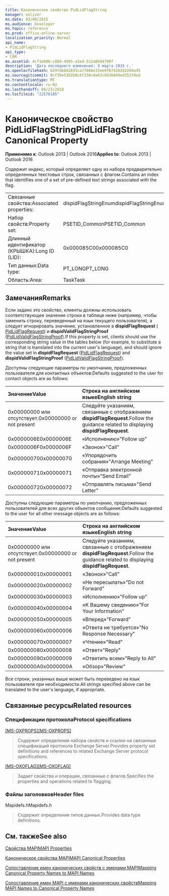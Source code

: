 ```yaml
---
title: Каноническое свойство PidLidFlagString
manager: soliver
ms.date: 03/09/2015
ms.audience: Developer
ms.topic: reference
ms.prod: office-online-server
localization_priority: Normal
api_name:
- PidLidFlagString
api_type:
- COM
ms.assetid: 4cf1e08b-c869-4965-a1e4-512a0684700f
description: 'Дата последнего изменения: 9 марта 2015 г.'
ms.openlocfilehash: b29fdbb82635ca7706be15ee9f674262d2204ad5
ms.sourcegitcommit: 0cf39e5382b8c6f236c8a63c6036849ed3527ded
ms.translationtype: MT
ms.contentlocale: ru-RU
ms.lasthandoff: 08/23/2018
ms.locfileid: "22576185"
---
```

# <a name="pidlidflagstring-canonical-property"></a><span data-ttu-id="1b07c-103">Каноническое свойство PidLidFlagString</span><span class="sxs-lookup"><span data-stu-id="1b07c-103">PidLidFlagString Canonical Property</span></span>

  
  
<span data-ttu-id="1b07c-104">**Применимо к**: Outlook 2013 | Outlook 2016</span><span class="sxs-lookup"><span data-stu-id="1b07c-104">**Applies to**: Outlook 2013 | Outlook 2016</span></span> 
  
<span data-ttu-id="1b07c-105">Содержит индекс, который определяет одну из набора предварительно определенных текстовых строк, связанных с флагом.</span><span class="sxs-lookup"><span data-stu-id="1b07c-105">Contains an index that identifies one of a set of pre-defined text strings associated with the flag.</span></span>
  
|||
|:-----|:-----|
|<span data-ttu-id="1b07c-106">Связанные свойства:</span><span class="sxs-lookup"><span data-stu-id="1b07c-106">Associated properties:</span></span>  <br/> |<span data-ttu-id="1b07c-107">dispidFlagStringEnum</span><span class="sxs-lookup"><span data-stu-id="1b07c-107">dispidFlagStringEnum</span></span>  <br/> |
|<span data-ttu-id="1b07c-108">Набор свойств:</span><span class="sxs-lookup"><span data-stu-id="1b07c-108">Property set:</span></span>  <br/> |<span data-ttu-id="1b07c-109">PSETID_Common</span><span class="sxs-lookup"><span data-stu-id="1b07c-109">PSETID_Common</span></span>  <br/> |
|<span data-ttu-id="1b07c-110">Длинный идентификатор (КРЫШКА):</span><span class="sxs-lookup"><span data-stu-id="1b07c-110">Long ID (LID):</span></span>  <br/> |<span data-ttu-id="1b07c-111">0x000085C0</span><span class="sxs-lookup"><span data-stu-id="1b07c-111">0x000085C0</span></span>  <br/> |
|<span data-ttu-id="1b07c-112">Тип данных:</span><span class="sxs-lookup"><span data-stu-id="1b07c-112">Data type:</span></span>  <br/> |<span data-ttu-id="1b07c-113">PT_LONG</span><span class="sxs-lookup"><span data-stu-id="1b07c-113">PT_LONG</span></span>  <br/> |
|<span data-ttu-id="1b07c-114">Область:</span><span class="sxs-lookup"><span data-stu-id="1b07c-114">Area:</span></span>  <br/> |<span data-ttu-id="1b07c-115">Task</span><span class="sxs-lookup"><span data-stu-id="1b07c-115">Task</span></span>  <br/> |
   
## <a name="remarks"></a><span data-ttu-id="1b07c-116">Замечания</span><span class="sxs-lookup"><span data-stu-id="1b07c-116">Remarks</span></span>

<span data-ttu-id="1b07c-117">Если задано это свойство, клиенты должны использовать соответствующее значение строки в таблице ниже (например, чтобы заменить строку, переведенный на язык текущего пользователя), а следует игнорировать значение, установленное в **dispidFlagRequest** ([ PidLidFlagRequest](pidlidflagrequest-canonical-property.md)) и **dispidValidFlagStringProof** ([PidLidValidFlagStringProof](pidlidvalidflagstringproof-canonical-property.md)).</span><span class="sxs-lookup"><span data-stu-id="1b07c-117">If this property is set, clients should use the corresponding string value in the tables below (for example, to substitute a string that is translated into the current user's language), and should ignore the value set in **dispidFlagRequest** ([PidLidFlagRequest](pidlidflagrequest-canonical-property.md)) and **dispidValidFlagStringProof** ([PidLidValidFlagStringProof](pidlidvalidflagstringproof-canonical-property.md)).</span></span> 
  
<span data-ttu-id="1b07c-118">Доступны следующие параметры по умолчанию, предложенных пользователя для контактных объектов:</span><span class="sxs-lookup"><span data-stu-id="1b07c-118">Defaults suggested to the user for contact objects are as follows:</span></span>
  
|<span data-ttu-id="1b07c-119">**Значение**</span><span class="sxs-lookup"><span data-stu-id="1b07c-119">**Value**</span></span>|<span data-ttu-id="1b07c-120">**Строка на английском языке**</span><span class="sxs-lookup"><span data-stu-id="1b07c-120">**English string**</span></span>|
|:-----|:-----|
|<span data-ttu-id="1b07c-121">0x00000000 или отсутствует.</span><span class="sxs-lookup"><span data-stu-id="1b07c-121">0x00000000 or not present</span></span>  <br/> | <span data-ttu-id="1b07c-122">Следуйте указаниям, связанные с отображением **dispidFlagRequest**.</span><span class="sxs-lookup"><span data-stu-id="1b07c-122">Follow the guidance related to displaying **dispidFlagRequest**.</span></span>  <br/> |
|<span data-ttu-id="1b07c-123">0x0000006E</span><span class="sxs-lookup"><span data-stu-id="1b07c-123">0x0000006E</span></span>  <br/> |<span data-ttu-id="1b07c-124">«Исполнению»</span><span class="sxs-lookup"><span data-stu-id="1b07c-124">"Follow up"</span></span>  <br/> |
|<span data-ttu-id="1b07c-125">0x0000006F</span><span class="sxs-lookup"><span data-stu-id="1b07c-125">0x0000006F</span></span>  <br/> |<span data-ttu-id="1b07c-126">«Звонок»</span><span class="sxs-lookup"><span data-stu-id="1b07c-126">"Call"</span></span>  <br/> |
|<span data-ttu-id="1b07c-127">0x00000070</span><span class="sxs-lookup"><span data-stu-id="1b07c-127">0x00000070</span></span>  <br/> |<span data-ttu-id="1b07c-128">«Упорядочить собрания»</span><span class="sxs-lookup"><span data-stu-id="1b07c-128">"Arrange Meeting"</span></span>  <br/> |
|<span data-ttu-id="1b07c-129">0x00000071</span><span class="sxs-lookup"><span data-stu-id="1b07c-129">0x00000071</span></span>  <br/> |<span data-ttu-id="1b07c-130">«Отправка электронной почты»</span><span class="sxs-lookup"><span data-stu-id="1b07c-130">"Send Email"</span></span>  <br/> |
|<span data-ttu-id="1b07c-131">0x00000072</span><span class="sxs-lookup"><span data-stu-id="1b07c-131">0x00000072</span></span>  <br/> |<span data-ttu-id="1b07c-132">«Отправлять письма»</span><span class="sxs-lookup"><span data-stu-id="1b07c-132">"Send Letter"</span></span>  <br/> |
   
<span data-ttu-id="1b07c-133">Доступны следующие параметры по умолчанию, предложенных пользователей для всех других объектов сообщения:</span><span class="sxs-lookup"><span data-stu-id="1b07c-133">Defaults suggested to the user for all other message objects are as follows:</span></span>
  
|<span data-ttu-id="1b07c-134">**Значение**</span><span class="sxs-lookup"><span data-stu-id="1b07c-134">**Value**</span></span>|<span data-ttu-id="1b07c-135">**Строка на английском языке**</span><span class="sxs-lookup"><span data-stu-id="1b07c-135">**English string**</span></span>|
|:-----|:-----|
|<span data-ttu-id="1b07c-136">0x00000000 или отсутствует.</span><span class="sxs-lookup"><span data-stu-id="1b07c-136">0x00000000 or not present</span></span>  <br/> | <span data-ttu-id="1b07c-137">Следуйте указаниям, связанные с отображением **dispidFlagRequest**.</span><span class="sxs-lookup"><span data-stu-id="1b07c-137">Follow the guidance related to displaying **dispidFlagRequest**.</span></span>  <br/> |
|<span data-ttu-id="1b07c-138">0x00000001</span><span class="sxs-lookup"><span data-stu-id="1b07c-138">0x00000001</span></span>  <br/> |<span data-ttu-id="1b07c-139">«Звонок»</span><span class="sxs-lookup"><span data-stu-id="1b07c-139">"Call"</span></span>  <br/> |
|<span data-ttu-id="1b07c-140">0x00000002</span><span class="sxs-lookup"><span data-stu-id="1b07c-140">0x00000002</span></span>  <br/> |<span data-ttu-id="1b07c-141">«Не пересылать»</span><span class="sxs-lookup"><span data-stu-id="1b07c-141">"Do not Forward"</span></span>  <br/> |
|<span data-ttu-id="1b07c-142">0x00000003</span><span class="sxs-lookup"><span data-stu-id="1b07c-142">0x00000003</span></span>  <br/> |<span data-ttu-id="1b07c-143">«Исполнению»</span><span class="sxs-lookup"><span data-stu-id="1b07c-143">"Follow up"</span></span>  <br/> |
|<span data-ttu-id="1b07c-144">0x00000004</span><span class="sxs-lookup"><span data-stu-id="1b07c-144">0x00000004</span></span>  <br/> |<span data-ttu-id="1b07c-145">«К Вашему сведению»</span><span class="sxs-lookup"><span data-stu-id="1b07c-145">"For Your Information"</span></span>  <br/> |
|<span data-ttu-id="1b07c-146">0x00000005</span><span class="sxs-lookup"><span data-stu-id="1b07c-146">0x00000005</span></span>  <br/> |<span data-ttu-id="1b07c-147">«Вперед»</span><span class="sxs-lookup"><span data-stu-id="1b07c-147">"Forward"</span></span>  <br/> |
|<span data-ttu-id="1b07c-148">0x00000006</span><span class="sxs-lookup"><span data-stu-id="1b07c-148">0x00000006</span></span>  <br/> |<span data-ttu-id="1b07c-149">«Ответа не требуется»</span><span class="sxs-lookup"><span data-stu-id="1b07c-149">"No Response Necessary"</span></span>  <br/> |
|<span data-ttu-id="1b07c-150">0x00000007</span><span class="sxs-lookup"><span data-stu-id="1b07c-150">0x00000007</span></span>  <br/> |<span data-ttu-id="1b07c-151">«Чтение»</span><span class="sxs-lookup"><span data-stu-id="1b07c-151">"Read"</span></span>  <br/> |
|<span data-ttu-id="1b07c-152">0x00000008</span><span class="sxs-lookup"><span data-stu-id="1b07c-152">0x00000008</span></span>  <br/> |<span data-ttu-id="1b07c-153">«Ответ»</span><span class="sxs-lookup"><span data-stu-id="1b07c-153">"Reply"</span></span>  <br/> |
|<span data-ttu-id="1b07c-154">0x00000009</span><span class="sxs-lookup"><span data-stu-id="1b07c-154">0x00000009</span></span>  <br/> |<span data-ttu-id="1b07c-155">«Ответить всем»</span><span class="sxs-lookup"><span data-stu-id="1b07c-155">"Reply to All"</span></span>  <br/> |
|<span data-ttu-id="1b07c-156">0x0000000A</span><span class="sxs-lookup"><span data-stu-id="1b07c-156">0x0000000A</span></span>  <br/> |<span data-ttu-id="1b07c-157">«Обзор»</span><span class="sxs-lookup"><span data-stu-id="1b07c-157">"Review"</span></span>  <br/> |
   
<span data-ttu-id="1b07c-158">Все строки, указанных выше может быть переведено на язык пользователя при необходимости.</span><span class="sxs-lookup"><span data-stu-id="1b07c-158">All strings specified above can be translated to the user's language, if appropriate.</span></span>
  
## <a name="related-resources"></a><span data-ttu-id="1b07c-159">Связанные ресурсы</span><span class="sxs-lookup"><span data-stu-id="1b07c-159">Related resources</span></span>

### <a name="protocol-specifications"></a><span data-ttu-id="1b07c-160">Спецификации протокола</span><span class="sxs-lookup"><span data-stu-id="1b07c-160">Protocol specifications</span></span>

<span data-ttu-id="1b07c-161">[[MS-OXPROPS]](http://msdn.microsoft.com/library/f6ab1613-aefe-447d-a49c-18217230b148%28Office.15%29.aspx)</span><span class="sxs-lookup"><span data-stu-id="1b07c-161">[[MS-OXPROPS]](http://msdn.microsoft.com/library/f6ab1613-aefe-447d-a49c-18217230b148%28Office.15%29.aspx)</span></span>
  
> <span data-ttu-id="1b07c-162">Содержит определения набора свойств и ссылки на связанные спецификаций протокола Exchange Server.</span><span class="sxs-lookup"><span data-stu-id="1b07c-162">Provides property set definitions and references to related Exchange Server protocol specifications.</span></span>
    
<span data-ttu-id="1b07c-163">[[MS-OXOFLAG]](http://msdn.microsoft.com/library/f1e50be4-ed30-4c2a-b5cb-8ff3aaaf9b91%28Office.15%29.aspx)</span><span class="sxs-lookup"><span data-stu-id="1b07c-163">[[MS-OXOFLAG]](http://msdn.microsoft.com/library/f1e50be4-ed30-4c2a-b5cb-8ff3aaaf9b91%28Office.15%29.aspx)</span></span>
  
> <span data-ttu-id="1b07c-164">Задает свойства и операции, связанные с флагов.</span><span class="sxs-lookup"><span data-stu-id="1b07c-164">Specifies the properties and operations related to flagging.</span></span>
    
### <a name="header-files"></a><span data-ttu-id="1b07c-165">Файлы заголовков</span><span class="sxs-lookup"><span data-stu-id="1b07c-165">Header files</span></span>

<span data-ttu-id="1b07c-166">Mapidefs.h</span><span class="sxs-lookup"><span data-stu-id="1b07c-166">Mapidefs.h</span></span>
  
> <span data-ttu-id="1b07c-167">Содержит определения типов данных.</span><span class="sxs-lookup"><span data-stu-id="1b07c-167">Provides data type definitions.</span></span>
    
## <a name="see-also"></a><span data-ttu-id="1b07c-168">См. также</span><span class="sxs-lookup"><span data-stu-id="1b07c-168">See also</span></span>



[<span data-ttu-id="1b07c-169">Свойства MAPI</span><span class="sxs-lookup"><span data-stu-id="1b07c-169">MAPI Properties</span></span>](mapi-properties.md)
  
[<span data-ttu-id="1b07c-170">Каноническое свойства MAPI</span><span class="sxs-lookup"><span data-stu-id="1b07c-170">MAPI Canonical Properties</span></span>](mapi-canonical-properties.md)
  
[<span data-ttu-id="1b07c-171">Сопоставление имен канонических свойств с именами MAPI</span><span class="sxs-lookup"><span data-stu-id="1b07c-171">Mapping Canonical Property Names to MAPI Names</span></span>](mapping-canonical-property-names-to-mapi-names.md)
  
[<span data-ttu-id="1b07c-172">Сопоставление имен MAPI с именами канонических свойств</span><span class="sxs-lookup"><span data-stu-id="1b07c-172">Mapping MAPI Names to Canonical Property Names</span></span>](mapping-mapi-names-to-canonical-property-names.md)

